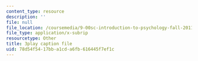 ```yaml
---
content_type: resource
description: ''
file: null
file_location: /coursemedia/9-00sc-introduction-to-psychology-fall-2011/78d54f5417bba1cda6fb616445f7ef1c_Qw4SkvZ03cc.srt
file_type: application/x-subrip
resourcetype: Other
title: 3play caption file
uid: 78d54f54-17bb-a1cd-a6fb-616445f7ef1c
---
```

